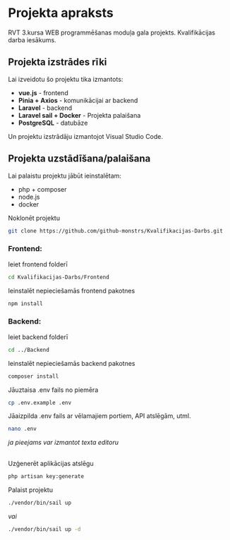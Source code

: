 # Projekta apraksts

RVT 3.kursa WEB programmēšanas moduļa gala projekts. Kvalifikācijas darba iesākums.

## Projekta izstrādes rīki

Lai izveidotu šo projektu tika izmantots:
- **vue.js** - frontend
- **Pinia + Axios** - komunikācijai ar backend
- **Laravel** - backend
- **Laravel sail + Docker** - Projekta palaišana
- **PostgreSQL** - datubāze

Un projektu izstrādāju izmantojot Visual Studio Code.

## Projekta uzstādīšana/palaišana

Lai palaistu projektu jābūt ieinstalētam:
- php + composer
- node.js
- docker

Noklonēt projektu
```sh
git clone https://github.com/github-monstrs/Kvalifikacijas-Darbs.git
```

### Frontend:

Ieiet frontend folderī
```sh
cd Kvalifikacijas-Darbs/Frontend
```

Ieinstalēt nepieciešamās frontend pakotnes
```sh
npm install
```

### Backend:

Ieiet backend folderī
```sh
cd ../Backend
```

Ieinstalēt nepieciešamās backend pakotnes
```sh
composer install
```

Jāuztaisa .env fails no piemēra
```sh
cp .env.example .env
```

Jāaizpilda .env fails ar vēlamajiem portiem, API atslēgām, utml.
```sh
nano .env
```
*ja pieejams var izmantot texta editoru*
‎  
‎

Uzģenerēt aplikācijas atslēgu
```sh
php artisan key:generate
```

Palaist projektu
```sh
./vendor/bin/sail up
```
*vai*
```sh
./vendor/bin/sail up -d
```
